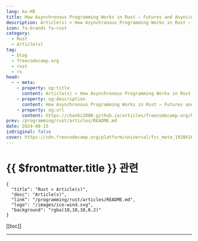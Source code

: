 ```yaml
---
lang: ko-KR
title: How Asynchronous Programming Works in Rust – Futures and Async/Await Explained with Examples
description: Article(s) > How Asynchronous Programming Works in Rust – Futures and Async/Await Explained with Examples
icon: fa-brands fa-rust
category: 
  - Rust
  - Article(s)
tag: 
  - blog
  - freecodecamp.org
  - rust
  - rs
head:
  - - meta:
    - property: og:title
      content: Article(s) > How Asynchronous Programming Works in Rust – Futures and Async/Await Explained with Examples
    - property: og:description
      content: How Asynchronous Programming Works in Rust – Futures and Async/Await Explained with Examples
    - property: og:url
      content: https://chanhi2000.github.io/articles/freecodecamp.org/how-asynchronous-programming-works-in-rust.html
prev: /programming/rust/articles/README.md
date: 2024-08-15
isOriginal: false
cover: https://cdn.freecodecamp.org/platform/universal/fcc_meta_1920X1080-indigo.png
---
```


# {{ $frontmatter.title }} 관련

```component VPCard
{
  "title": "Rust > Article(s)",
  "desc": "Article(s)",
  "link": "/programming/rust/articles/README.md",
  "logo": "/images/ico-wind.svg",
  "background": "rgba(10,10,10,0.2)"
}
```

[[toc]]

---

<SiteInfo
  name="How Asynchronous Programming Works in Rust – Futures and Async/Await Explained with Examples"
  desc="If you're familiar with languages like JavaScript and Python, you may have heard about asynchronous programming. And perhaps you're wondering how it works in Rust. In this article, I'll give you a simple overview of how asynchronous programming works..."
  url="https://freecodecamp.org/news/how-asynchronous-programming-works-in-rust/"
  logo="https://cdn.freecodecamp.org/universal/favicons/favicon.ico"
  preview="https://cdn.freecodecamp.org/platform/universal/fcc_meta_1920X1080-indigo.png" />

<!-- TODO: 작성 -->

